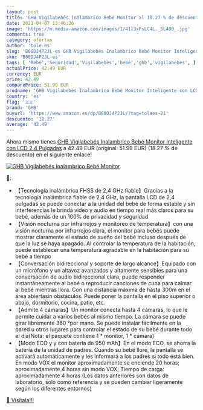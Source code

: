 ```yaml
---
layout: post
title: 'GHB Vigilabebés Inalambrico Bebé Monitor al 18.27 % de descuento'
date: 2021-04-07 13:46:26
image: 'https://m.media-amazon.com/images/I/41l3xFsLC4L._SL400_.jpg'
comments: true
category: ofertas
author: 'tole.es'
slug: 'B08DJ4P2JL-es GHB Vigilabebés Inalambrico Bebé Monitor Inteligente con...'
sku: 'B08DJ4P2JL-es'
tags: [ 'Bebé','Seguridad','Vigilabebés','bebé','ghb','vigilabebés', ]
actualPrice: 42.49 EUR
currency: EUR
price: 42.49
comparePrice: 51.99 EUR
prodname: 'GHB Vigilabebés Inalambrico Bebé Monitor Inteligente con LCD 2.4 Pulgadas'
country: 'es'
flag: '🇪🇸'
brand: 'GHB'
buyurl: 'https://www.amazon.es/dp/B08DJ4P2JL/?tag=tolees-21'
descuento: '18.27'
average: '42.49'
---
```


Ahora mismo tienes [GHB Vigilabebés Inalambrico Bebé Monitor Inteligente con LCD 2.4 Pulgadas](https://www.amazon.es/dp/B08DJ4P2JL/?tag=tolees-21) a 42.49 EUR (original: 51.99 EUR) (18.27 %  de descuento) en el siguiente enlace!

[![GHB Vigilabebés Inalambrico Bebé Monitor](https://m.media-amazon.com/images/I/41l3xFsLC4L._SL400_.jpg)](https://www.amazon.es/dp/B08DJ4P2JL/?tag=tolees-21)

🔎:

- 【Tecnología inalámbrica FHSS de 2,4 GHz fiable】Gracias a la tecnología inalámbrica fiable de 2,4 GHz, la pantalla LCD de 2,4 pulgadas se puede conectar a la unidad del bebé de forma estable y sin interferencias le brinda video y audio en tiempo real más claros para su bebé, además de un 100% de privacidad y seguridad
- 【Visión nocturna por infrarrojos y monitoreo de temperatura】con una visión nocturna por infrarrojos clara, el monitor para bebés puede mostrar claramente el estado de sueño del bebé incluso después de que la luz se haya apagado. Al controlar la temperatura de la habitación, puede establecer una temperatura agradable en la habitación para su bebé a tiempo
- 【Conversación bidireccional y soporte de largo alcance】Equipado con un micrófono y un altavoz avanzados y altamente sensibles para una conversación de audio bidireccional clara, puede responder instantáneamente al bebé o reproducir canciones de cuna para calmar al bebé mientras llora. Con una distancia máxima de hasta 300m en el área abiertasin obstáculos. Puede poner la pantalla en el piso superior o abajo, dormitorio, cocina, patio, etc.
- 【Admite 4 cámaras】Un monitor conecta hasta 4 cámaras, lo que le permite cuidar a varios bebés al mismo tiempo. La cámara se puede girar libremente 360 ​​°por mano. Se puede instalar fácilmente en la pared u otros lugares para controlar el estado de su bebé durante todo el día(Nota: el paquete contiene 1 * monitor, 1 * cámara)
- 【Modo ECO y y con batería de 950 mAh】En el modo ECO, se ahorra la batería de la unidad de padres. Cuando su bebé llore, la pantalla se activará automáticamente y les informará a los padres si todo está bien. En modo VOX el monitor aproximadamente se enciende 20 horas; aproximadamente 4 horas sin modo VOX; Tiempo de carga: aproximadamente 4 horas (Los datos anteriores son datos de laboratorio, solo como referencia y se pueden cambiar ligeramente según los diferentes entornos)

[🛒 Visítala!!!](https://www.amazon.es/dp/B08DJ4P2JL/?tag=tolees-21)
